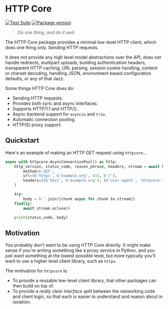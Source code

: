 # HTTP Core

[![Test Suite](https://github.com/encode/httpcore/workflows/Test%20Suite/badge.svg)](https://github.com/encode/httpcore/actions)
[![Package version](https://badge.fury.io/py/httpcore.svg)](https://pypi.org/project/httpcore/)

> *Do one thing, and do it well.*

The HTTP Core package provides a minimal low-level HTTP client, which does
one thing only. Sending HTTP requests.

It does not provide any high level model abstractions over the API,
does not handle redirects, multipart uploads, building authentication headers,
transparent HTTP caching, URL parsing, session cookie handling,
content or charset decoding, handling JSON, environment based configuration
defaults, or any of that Jazz.

Some things HTTP Core does do:

* Sending HTTP requests.
* Provides both sync and async interfaces.
* Supports HTTP/1.1 and HTTP/2.
* Async backend support for `asyncio` and `trio`.
* Automatic connection pooling.
* HTTP(S) proxy support.

## Quickstart

Here's an example of making an HTTP GET request using `httpcore`...

```python
async with httpcore.AsyncConnectionPool() as http:
    http_version, status_code, reason_phrase, headers, stream = await http.request(
        method=b'GET',
        url=(b'https', b'example.org', 433, b'/'),
        headers=[(b'host', b'example.org'), (b'user-agent', 'httpcore')]
    )

    try:
        body = b''.join([chunk async for chunk in stream])
    finally:
        await stream.aclose()

    print(status_code, body)
```

## Motivation

You probably don't want to be using HTTP Core directly. It might make sense if
you're writing something like a proxy service in Python, and you just want
something at the lowest possible level, but more typically you'll want to use
a higher level client library, such as `httpx`.

The motivation for `httpcore` is:

* To provide a reusable low-level client library, that other packages can then build on top of.
* To provide a *really clear interface split* between the networking code and client logic,
  so that each is easier to understand and reason about in isolation.
